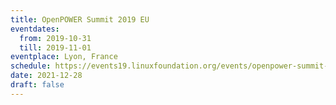 ```yaml
---
title: OpenPOWER Summit 2019 EU
eventdates:
  from: 2019-10-31
  till: 2019-11-01
eventplace: Lyon, France
schedule: https://events19.linuxfoundation.org/events/openpower-summit-eu-2019/program/schedule/
date: 2021-12-28
draft: false
---
```

